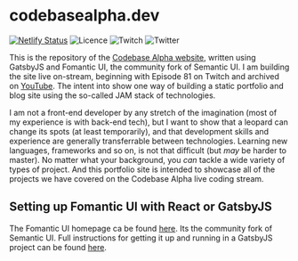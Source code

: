 # codebasealpha.dev

[![Netlify Status](https://api.netlify.com/api/v1/badges/397b9d62-a38d-4136-a228-fe0c01142659/deploy-status)](https://app.netlify.com/sites/priceless-galileo-6f38de/deploys)
![Licence](https://img.shields.io/github/license/essenbee/codebasealpha)
![Twitch](https://img.shields.io/twitch/status/codebasealpha)
![Twitter](https://img.shields.io/twitter/follow/codebasealpha?label=Follow&style=social)

This is the repository of the [Codebase Alpha website](https://codebasealpha.dev), written using GatsbyJS and Fomantic UI, the community fork of Semantic UI. I am building the site live on-stream, beginning with Episode 81 on Twitch and archived on [YouTube](https://www.youtube.com/channel/UCFFtfkaWjMb9UMDpPVnC1Sg). The intent into show one way of building a static portfolio and blog site using the so-called JAM stack of technologies.

I am not a front-end developer by any stretch of the imagination (most of my experience is with back-end tech), but I want to show that a leopard can change its spots (at least temporarily), and that development skills and experience are generally transferrable between technologies. Learning new languages, frameworks and so on, is not that difficult (but _may_ be harder to master). No matter what your background, you _can_ tackle a wide variety of types of project. And this portfolio site is intended to showcase all of the projects we have covered on the Codebase Alpha live coding stream.

## Setting up Fomantic UI with React or GatsbyJS

The Fomantic UI homepage ca be found [here](https://fomantic-ui.com). Its the community fork of Semantic UI. Full instructions for getting it up and running in a GatsbyJS project can be found [here](https://medium.com/@fomantic/setting-up-fomantic-ui-with-react-f701b68f736c).
